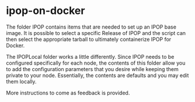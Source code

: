 # ipop-on-docker

The folder IPOP contains items that are needed to set up an IPOP base image. It is possible to select a specific Release of IPOP and the script can then select the appropriate tarball to ultimately containerize IPOP for Docker.

The IPOPLocal folder works a little differently. Since IPOP needs to be configured specifically for each node, the contents of this folder allow you to add the configuration parameters that you desire while keeping them private to your node. Essentially, the contents are defaults and you may edit them locally.

More instructions to come as feedback is provided.
